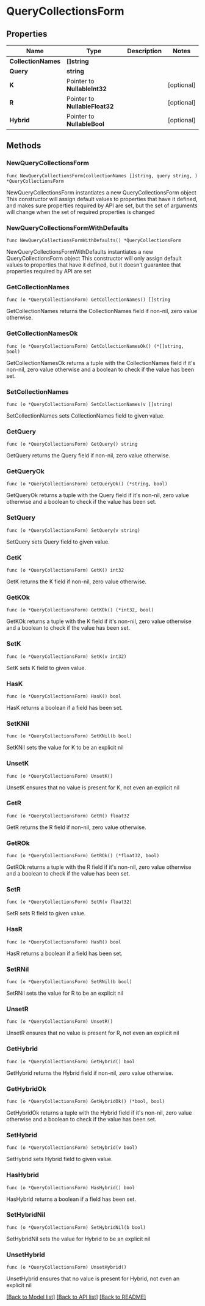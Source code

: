 # QueryCollectionsForm

## Properties

Name | Type | Description | Notes
------------ | ------------- | ------------- | -------------
**CollectionNames** | **[]string** |  | 
**Query** | **string** |  | 
**K** | Pointer to **NullableInt32** |  | [optional] 
**R** | Pointer to **NullableFloat32** |  | [optional] 
**Hybrid** | Pointer to **NullableBool** |  | [optional] 

## Methods

### NewQueryCollectionsForm

`func NewQueryCollectionsForm(collectionNames []string, query string, ) *QueryCollectionsForm`

NewQueryCollectionsForm instantiates a new QueryCollectionsForm object
This constructor will assign default values to properties that have it defined,
and makes sure properties required by API are set, but the set of arguments
will change when the set of required properties is changed

### NewQueryCollectionsFormWithDefaults

`func NewQueryCollectionsFormWithDefaults() *QueryCollectionsForm`

NewQueryCollectionsFormWithDefaults instantiates a new QueryCollectionsForm object
This constructor will only assign default values to properties that have it defined,
but it doesn't guarantee that properties required by API are set

### GetCollectionNames

`func (o *QueryCollectionsForm) GetCollectionNames() []string`

GetCollectionNames returns the CollectionNames field if non-nil, zero value otherwise.

### GetCollectionNamesOk

`func (o *QueryCollectionsForm) GetCollectionNamesOk() (*[]string, bool)`

GetCollectionNamesOk returns a tuple with the CollectionNames field if it's non-nil, zero value otherwise
and a boolean to check if the value has been set.

### SetCollectionNames

`func (o *QueryCollectionsForm) SetCollectionNames(v []string)`

SetCollectionNames sets CollectionNames field to given value.


### GetQuery

`func (o *QueryCollectionsForm) GetQuery() string`

GetQuery returns the Query field if non-nil, zero value otherwise.

### GetQueryOk

`func (o *QueryCollectionsForm) GetQueryOk() (*string, bool)`

GetQueryOk returns a tuple with the Query field if it's non-nil, zero value otherwise
and a boolean to check if the value has been set.

### SetQuery

`func (o *QueryCollectionsForm) SetQuery(v string)`

SetQuery sets Query field to given value.


### GetK

`func (o *QueryCollectionsForm) GetK() int32`

GetK returns the K field if non-nil, zero value otherwise.

### GetKOk

`func (o *QueryCollectionsForm) GetKOk() (*int32, bool)`

GetKOk returns a tuple with the K field if it's non-nil, zero value otherwise
and a boolean to check if the value has been set.

### SetK

`func (o *QueryCollectionsForm) SetK(v int32)`

SetK sets K field to given value.

### HasK

`func (o *QueryCollectionsForm) HasK() bool`

HasK returns a boolean if a field has been set.

### SetKNil

`func (o *QueryCollectionsForm) SetKNil(b bool)`

 SetKNil sets the value for K to be an explicit nil

### UnsetK
`func (o *QueryCollectionsForm) UnsetK()`

UnsetK ensures that no value is present for K, not even an explicit nil
### GetR

`func (o *QueryCollectionsForm) GetR() float32`

GetR returns the R field if non-nil, zero value otherwise.

### GetROk

`func (o *QueryCollectionsForm) GetROk() (*float32, bool)`

GetROk returns a tuple with the R field if it's non-nil, zero value otherwise
and a boolean to check if the value has been set.

### SetR

`func (o *QueryCollectionsForm) SetR(v float32)`

SetR sets R field to given value.

### HasR

`func (o *QueryCollectionsForm) HasR() bool`

HasR returns a boolean if a field has been set.

### SetRNil

`func (o *QueryCollectionsForm) SetRNil(b bool)`

 SetRNil sets the value for R to be an explicit nil

### UnsetR
`func (o *QueryCollectionsForm) UnsetR()`

UnsetR ensures that no value is present for R, not even an explicit nil
### GetHybrid

`func (o *QueryCollectionsForm) GetHybrid() bool`

GetHybrid returns the Hybrid field if non-nil, zero value otherwise.

### GetHybridOk

`func (o *QueryCollectionsForm) GetHybridOk() (*bool, bool)`

GetHybridOk returns a tuple with the Hybrid field if it's non-nil, zero value otherwise
and a boolean to check if the value has been set.

### SetHybrid

`func (o *QueryCollectionsForm) SetHybrid(v bool)`

SetHybrid sets Hybrid field to given value.

### HasHybrid

`func (o *QueryCollectionsForm) HasHybrid() bool`

HasHybrid returns a boolean if a field has been set.

### SetHybridNil

`func (o *QueryCollectionsForm) SetHybridNil(b bool)`

 SetHybridNil sets the value for Hybrid to be an explicit nil

### UnsetHybrid
`func (o *QueryCollectionsForm) UnsetHybrid()`

UnsetHybrid ensures that no value is present for Hybrid, not even an explicit nil

[[Back to Model list]](../README.md#documentation-for-models) [[Back to API list]](../README.md#documentation-for-api-endpoints) [[Back to README]](../README.md)


